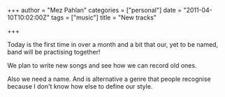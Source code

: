 +++
author = "Mez Pahlan"
categories = ["personal"]
date = "2011-04-10T10:02:00Z"
tags = ["music"]
title = "New tracks"

+++

Today is the first time in over a month and a bit that our, yet to be named, band will be practising together! 

<!--more-->

We plan to write new songs and see how we can record old ones. 

Also we need a name. And is alternative a genre that people recognise because I don't know how else to define our style.
